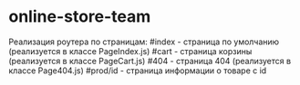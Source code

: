 # online-store-team

Реализация роутера по страницам:
    #index - страница по умолчанию (реализуется в классе PageIndex.js)
    #cart - страница корзины (реализуется в классе PageCart.js)
    #404 - страница 404 (реализуется в классе Page404.js)
    #prod/id - страница информации о товаре с id
